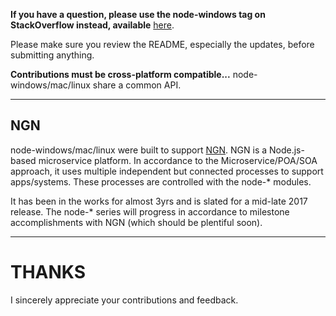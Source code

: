 **If you have a question, please use the node-windows tag on StackOverflow instead, available** [here](http://stackoverflow.com/questions/tagged/node-windows).

Please make sure you review the README, especially the updates, before submitting anything.

**Contributions must be cross-platform compatible...** node-windows/mac/linux share a common API.

---

## NGN

node-windows/mac/linux were built to support [NGN](http://github.com/nodengn). NGN is a Node.js-based microservice platform.
In accordance to the Microservice/POA/SOA approach, it uses multiple independent but connected processes to support apps/systems.
These processes are controlled with the node-* modules.

It has been in the works for almost 3yrs and is slated for a mid-late 2017 release. The node-* series
will progress in accordance to milestone accomplishments with NGN (which should be plentiful soon).

---

# THANKS

I sincerely appreciate your contributions and feedback.
